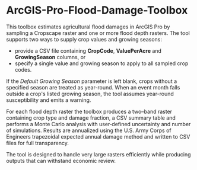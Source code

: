 # ArcGIS-Pro-Flood-Damage-Toolbox

This toolbox estimates agricultural flood damages in ArcGIS Pro by
sampling a Cropscape raster and one or more flood depth rasters.  The
tool supports two ways to supply crop values and growing seasons:

* provide a CSV file containing **CropCode**, **ValuePerAcre** and
  **GrowingSeason** columns, or
* specify a single value and growing season to apply to all sampled crop
  codes.

If the *Default Growing Season* parameter is left blank, crops without a
specified season are treated as year-round. When an event month falls
outside a crop's listed growing season, the tool assumes year-round
susceptibility and emits a warning.

For each flood depth raster the toolbox produces a two–band raster
containing crop type and damage fraction, a CSV summary table and
performs a Monte Carlo analysis with user‑defined uncertainty and number
of simulations.  Results are annualized using the U.S. Army Corps of
Engineers trapezoidal expected annual damage method and written to CSV
files for full transparency.

The tool is designed to handle very large rasters efficiently while
producing outputs that can withstand economic review.
